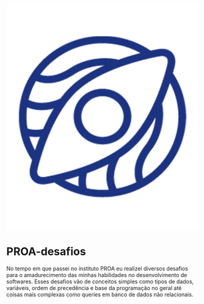 <div align = "center">
  <img src = "favicon.webp">
</div>

# PROA-desafios
No tempo em que passei no instituto PROA eu realizei diversos desafios para o amadurecimento das minhas habilidades no desenvolvimento de softwares.
Esses desafios vão de conceitos simples como tipos de dados, variáveis, ordem de precedência e base da programação no geral até coisas mais complexas
como queries em banco de dados não relacionais.

